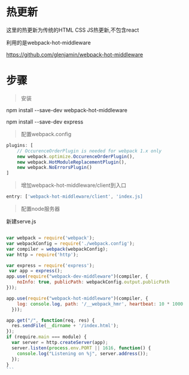 # 热更新

这里的热更新为传统的HTML CSS JS热更新,不包含react

利用的是webpack-hot-middleware

https://github.com/glenjamin/webpack-hot-middleware

# 步骤

> 安装

npm install --save-dev webpack-hot-middleware

npm install --save-dev express
> 配置webpack.config

```javascript
plugins: [
    // OccurenceOrderPlugin is needed for webpack 1.x only 
    new webpack.optimize.OccurenceOrderPlugin(),
    new webpack.HotModuleReplacementPlugin(),
    new webpack.NoErrorsPlugin()
]
```

>  增加webpack-hot-middleware/client到入口

```javascript
entry: ['webpack-hot-middleware/client', 'index.js]
```

> 配置node服务器

新建serve.js

````javascript

var webpack = require('webpack');
var webpackConfig = require('./webpack.config');
var compiler = webpack(webpackConfig);
var http = require('http');

var express = require('express');
 var app = express();
app.use(require("webpack-dev-middleware")(compiler, {
    noInfo: true, publicPath: webpackConfig.output.publicPath
}));

app.use(require("webpack-hot-middleware")(compiler, {
    log: console.log, path: '/__webpack_hmr', heartbeat: 10 * 1000
  }));

app.get("/", function(req, res) {
  res.sendFile(__dirname + '/index.html');
});
if (require.main === module) {
  var server = http.createServer(app);
  server.listen(process.env.PORT || 1616, function() {
    console.log("Listening on %j", server.address());
  });
}
```
